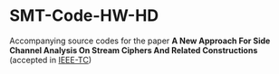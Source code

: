 # SMT-Code-HW-HD
Accompanying source codes for the paper **A New Approach For Side Channel Analysis On Stream Ciphers And Related Constructions** (accepted in [IEEE-TC](https://ieeexplore.ieee.org/abstract/document/9650579))
